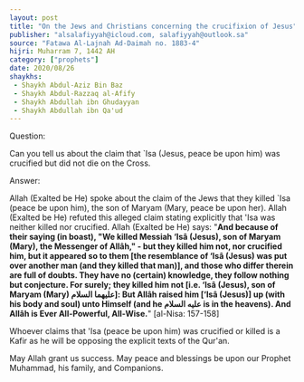 ```yaml
---
layout: post
title: "On the Jews and Christians concerning the crucifixion of Jesus"
publisher: "alsalafiyyah@icloud.com, salafiyyah@outlook.sa"
source: "Fatawa Al-Lajnah Ad-Daimah no. 1883-4"
hijri: Muharram 7, 1442 AH
category: ["prophets"]
date: 2020/08/26
shaykhs: 
 - Shaykh Abdul-Aziz Bin Baz
 - Shaykh Abdul-Razzaq al-Afify
 - Shaykh Abdullah ibn Ghudayyan
 - Shaykh Abdullah ibn Qa'ud
---
```


Question:

Can you tell us about the claim that `Isa (Jesus, peace be upon him) was crucified but did not die on the Cross.

Answer: 

Allah (Exalted be He) spoke about the claim of the Jews that they killed `Isa (peace be upon him), the son of Maryam (Mary, peace be upon her). Allah (Exalted be He) refuted this alleged claim stating explicitly that 'Isa was neither killed nor crucified. Allah (Exalted be He) says: "**And because of their saying (in boast), "We killed Messiah ‘Isâ (Jesus), son of Maryam (Mary), the Messenger of Allâh," - but they killed him not, nor crucified him, but it appeared so to them [the resemblance of ‘Isâ (Jesus) was put over another man (and they killed that man)], and those who differ therein are full of doubts. They have no (certain) knowledge, they follow nothing but conjecture. For surely; they killed him not [i.e. ‘Isâ (Jesus), son of Maryam (Mary) عليهما السلام]: But Allâh raised him [‘Isâ (Jesus)] up (with his body and soul) unto Himself (and he عليه السلام is in the heavens). And Allâh is Ever All-Powerful, All-Wise.**" [al-Nisa: 157-158]

Whoever claims that 'Isa (peace be upon him) was crucified or killed is a Kafir as he will be opposing the explicit texts of the Qur'an.

May Allah grant us success. May peace and blessings be upon our Prophet Muhammad, his family, and Companions.
